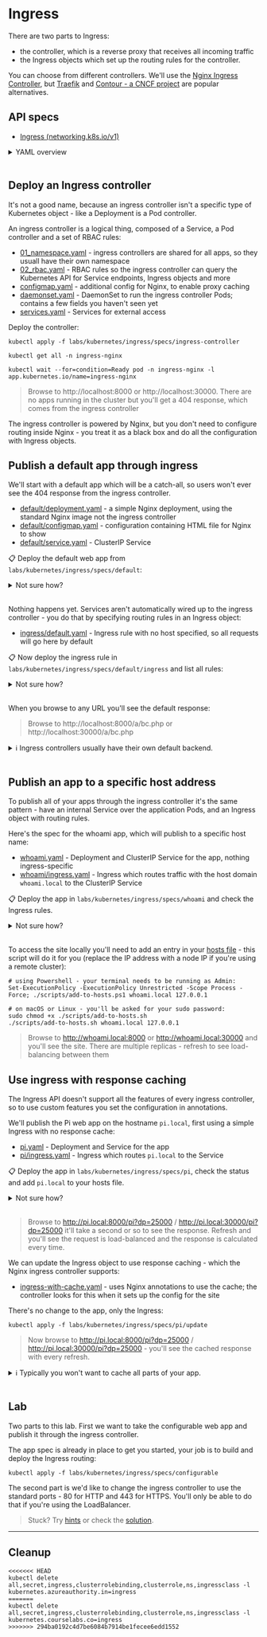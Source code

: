 # Ingress

There are two parts to Ingress:

- the controller, which is a reverse proxy that receives all incoming traffic
- the Ingress objects which set up the routing rules for the controller.

You can choose from different controllers. We'll use the [Nginx Ingress Controller](https://kubernetes.github.io/ingress-nginx/), but [Traefik](https://doc.traefik.io/traefik/providers/kubernetes-ingress/) and [Contour - a CNCF project](https://projectcontour.io) are popular alternatives.

## API specs

- [Ingress (networking.k8s.io/v1)](https://kubernetes.io/docs/reference/generated/kubernetes-api/v1.20/#ingress-v1-networking-k8s-io)

<details>
  <summary>YAML overview</summary>

Ingress rules can have multiple mappings, but they're pretty straightforward. 

You usually have one object per app, and they are namespaced, so you can deploy them in the same namespace as the app:

```
apiVersion: networking.k8s.io/v1
kind: Ingress
metadata:
  name: whoami
spec:
  rules:
  - host: whoami.local
    http:
      paths:
      - path: /
        pathType: Prefix
        backend:
          service:
            name: whoami-internal
            port: 
              name: http
```

- `rules` - collection of routing rules
- `host` - the DNS host name of the web app
- `http` - ingress routing is only for web traffic
- `paths` - collection of request paths, mapping to Kubernetes Services
- `path` - the HTTP request path, can be generic `/` or specific `/admin`
- `pathType` - whether path matching is as a `Prefix` or `Exact`
- `backend.service` - Service where the controller will fetch content

</details><br/>

## Deploy an Ingress controller

It's not a good name, because an ingress controller isn't a specific type of Kubernetes object - like a Deployment is a Pod controller. 

An ingress controller is a logical thing, composed of a Service, a Pod controller and a set of RBAC rules:

- [01_namespace.yaml](specs/ingress-controller/01_namespace.yaml) - ingress controllers are shared for all apps, so they usuall have their own namespace
- [02_rbac.yaml](specs/ingress-controller/02_rbac.yaml) - RBAC rules so the ingress controller can query the Kubernetes API for Service endpoints, Ingress objects and more
- [configmap.yaml](specs/ingress-controller/configmap.yaml) - additional config for Nginx, to enable proxy caching
- [daemonset.yaml](specs/ingress-controller/daemonset.yaml) - DaemonSet to run the ingress controller Pods; contains a few fields you haven't seen yet
- [services.yaml](specs/ingress-controller/services.yaml) - Services for external access

Deploy the controller:

```
kubectl apply -f labs/kubernetes/ingress/specs/ingress-controller

kubectl get all -n ingress-nginx

kubectl wait --for=condition=Ready pod -n ingress-nginx -l app.kubernetes.io/name=ingress-nginx
```

> Browse to http://localhost:8000 or http://localhost:30000. There are no apps running in the cluster but you'll get a 404 response, which comes from the ingress controller

The ingress controller is powered by Nginx, but you don't need to configure routing inside Nginx - you treat it as a black box and do all the configuration with Ingress objects.

## Publish a default app through ingress

We'll start with a default app which will be a catch-all, so users won't ever see the 404 response from the ingress controller.

- [default/deployment.yaml](specs/default/deployment.yaml) - a simple Nginx deployment, using the standard Nginx image not the ingress controller
- [default/configmap.yaml](specs/default/configmap.yaml) - configuration containing HTML file for Nginx to show
- [default/service.yaml](specs/default/service.yaml) - ClusterIP Service

📋 Deploy the default web app from `labs/kubernetes/ingress/specs/default`:

<details>
  <summary>Not sure how?</summary>

```
kubectl apply -f labs/kubernetes/ingress/specs/default
```

</details><br/>

Nothing happens yet. Services aren't automatically wired up to the ingress controller - you do that by specifying routing rules in an Ingress object:

- [ingress/default.yaml](specs/default/ingress/default.yaml) - Ingress rule with no host specified, so all requests will go here by default

📋 Now deploy the ingress rule in `labs/kubernetes/ingress/specs/default/ingress` and list all rules:

<details>
  <summary>Not sure how?</summary>

```
kubectl apply -f labs/kubernetes/ingress/specs/default/ingress

kubectl get ingress
```

</details><br/>

When you browse to any URL you'll see the default response:

> Browse to http://localhost:8000/a/bc.php or http://localhost:30000/a/bc.php

<details>
  <summary>ℹ Ingress controllers usually have their own default backend.</summary>
 
 That's where the 404 response originally came from Nginx. An alternative to running your own default app is to [customize the default backend](https://kubernetes.github.io/ingress-nginx/user-guide/default-backend/) - but that's specific to the ingress controller you're using.

</details><br/>

## Publish an app to a specific host address

To publish all of your apps through the ingress controller it's the same pattern - have an internal Service over the application Pods, and an Ingress object with routing rules.

Here's the spec for the whoami app, which will publish to a specific host name:

- [whoami.yaml](specs/whoami/whoami.yaml) - Deployment and ClusterIP Service for the app, nothing ingress-specific
- [whoami/ingress.yaml](specs/whoami/ingress.yaml) - Ingress which routes traffic with the host domain `whoami.local` to the ClusterIP Service

📋 Deploy the app in `labs/kubernetes/ingress/specs/whoami` and check the Ingress rules.

<details>
  <summary>Not sure how?</summary>

```
kubectl apply -f labs/kubernetes/ingress/specs/whoami

kubectl get ingress
```

</details><br/>

To access the site locally you'll need to add an entry in your [hosts file](https://en.wikipedia.org/wiki/Hosts_(file)) - this script will do it for you (replace the IP address with a node IP if you're using a remote cluster):

```
# using Powershell - your terminal needs to be running as Admin:
Set-ExecutionPolicy -ExecutionPolicy Unrestricted -Scope Process -Force; ./scripts/add-to-hosts.ps1 whoami.local 127.0.0.1

# on macOS or Linux - you'll be asked for your sudo password:
sudo chmod +x ./scripts/add-to-hosts.sh
./scripts/add-to-hosts.sh whoami.local 127.0.0.1
```

> Browse to http://whoami.local:8000 or http://whoami.local:30000 and you'll see the site. There are multiple replicas - refresh to see load-balancing between them

## Use ingress with response caching

The Ingress API doesn't support all the features of every ingress controller, so to use custom features you set the configuration in annotations.

We'll publish the Pi web app on the hostname `pi.local`, first using a simple Ingress with no response cache:

- [pi.yaml](specs/pi/pi.yaml) - Deployment and Service for the app
- [pi/ingress.yaml](specs/pi/ingress.yaml) - Ingress which routes `pi.local` to the Service

📋 Deploy the app in `labs/kubernetes/ingress/specs/pi`, check the status and add `pi.local` to your hosts file.

<details>
  <summary>Not sure how?</summary>

```
kubectl apply -f labs/kubernetes/ingress/specs/pi

kubectl get ingress

kubectl get po -l app=pi-web

# Windows:
./scripts/add-to-hosts.ps1 pi.local 127.0.0.1

# *nix:
./scripts/add-to-hosts.sh pi.local 127.0.0.1
```

</details><br/>

> Browse to http://pi.local:8000/pi?dp=25000 / http://pi.local:30000/pi?dp=25000 it'll take a second or so to see the response. Refresh and you'll see the request is load-balanced and the response is calculated every time.

We can update the Ingress object to use response caching - which the Nginx ingress controller supports:

- [ingress-with-cache.yaml](specs/pi/update/ingress-with-cache.yaml) - uses Nginx annotations to use the cache; the controller looks for this when it sets up the config for the site

There's no change to the app, only the Ingress:

```
kubectl apply -f labs/kubernetes/ingress/specs/pi/update
```

> Now browse to http://pi.local:8000/pi?dp=25000 / http://pi.local:30000/pi?dp=25000 - you'll see the cached response with every refresh.


<details>
  <summary>ℹ Typically you won't want to cache all parts of your app.</summary>

You may have different Ingress rules - one for all static content which has the cache annotation, and another for dynamic content.

</details><br />

## Lab

Two parts to this lab. First we want to take the configurable web app and publish it through the ingress controller. 

The app spec is already in place to get you started, your job is to build and deploy the Ingress routing:

```
kubectl apply -f labs/kubernetes/ingress/specs/configurable
```

The second part is we'd like to change the ingress controller to use the standard ports - 80 for HTTP and 443 for HTTPS. You'll only be able to do that if you're using the LoadBalancer.

> Stuck? Try [hints](hints.md) or check the [solution](solution.md).

___

## Cleanup

```
<<<<<<< HEAD
kubectl delete all,secret,ingress,clusterrolebinding,clusterrole,ns,ingressclass -l kubernetes.azureauthority.in=ingress
=======
kubectl delete all,secret,ingress,clusterrolebinding,clusterrole,ns,ingressclass -l kubernetes.courselabs.co=ingress
>>>>>>> 294ba0192c4d7be6084b7914be1fecee6edd1552
```